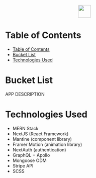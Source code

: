 <p align="center">
	<a href="https://bucket-list-rutgers.herokuapp.com/">
		<img src="https://i.imgur.com/nT9LavM.png" height="40" />
	</a>
</p>

# Table of Contents

- [Table of Contents](#table-of-contents)
- [Bucket List](#bucket-list)
- [Technologies Used](#technologies-used)

# Bucket List

APP DESCRIPTION

# Technologies Used

- MERN Stack
- NextJS (React Framework)
- Mantine (component library)
- Framer Motion (animation library)
- NextAuth (authentication)
- GraphQL + Apollo
- Mongoose ODM
- Stripe API
- SCSS
